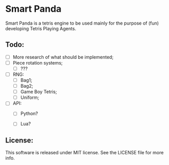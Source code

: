 # Smart Panda

Smart Panda is a tetris engine to be used mainly for the purpose of (fun) developing Tetris Playing Agents.

## Todo:
  - [ ] More research of what should be implemented;
  - [ ] Piece rotation systems;
    - [ ] ???
  - [ ] RNG:
    - [ ] Bag1;
    - [ ] Bag2;
    - [ ] Game Boy Tetris;
    - [ ] Uniform;
  - [ ] API:
    - [ ] Python?
    - [ ] Lua?


## License:
  This software is released under MIT license. See the LICENSE file for more info.
